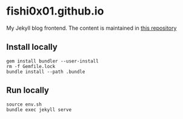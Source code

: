 # fishi0x01.github.io
My Jekyll blog frontend. The content is maintained in [this repository](https://github.com/fishi0x01/blog-content)

## Install locally
```
gem install bundler --user-install
rm -f Gemfile.lock
bundle install --path .bundle
```

## Run locally
```
source env.sh
bundle exec jekyll serve
```

